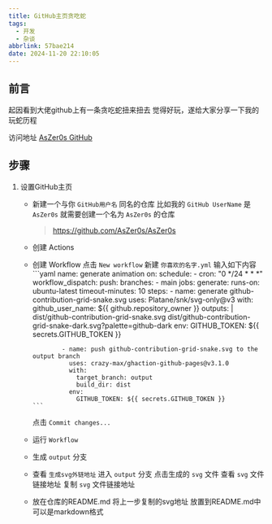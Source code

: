 ```yaml
---
title: GitHub主页贪吃蛇
tags:
  - 开发
  - 杂谈
abbrlink: 57bae214
date: 2024-11-20 22:10:05
---
```


## 前言
起因看到大佬github上有一条贪吃蛇扭来扭去
觉得好玩，遂给大家分享一下我的玩蛇历程

访问地址
[AsZer0s GitHub](https://github.com/AsZer0s)

## 步骤
1. 设置GitHub主页
   - 新建一个与你 `GitHub用户名` 同名的仓库
      比如我的 `GitHub UserName` 是 `AsZer0s`
      就需要创建一个名为 `AsZer0s` 的仓库
      > https://github.com/AsZer0s/AsZer0s
   - 创建 Actions
   - 创建 Workflow
         点击 `New workflow`
         新建 `你喜欢的名字.yml`
         输入如下内容
         ```yaml
         name: generate animation
         on:
            schedule:
                 - cron: "0 */24 * * *" 
            workflow_dispatch:
            push:
                 branches:
                 - main
         jobs:
         generate:
             runs-on: ubuntu-latest
             timeout-minutes: 10
             steps:
                 - name: generate github-contribution-grid-snake.svg
                   uses: Platane/snk/svg-only@v3
                   with:
                     github_user_name: ${{ github.repository_owner }}
                     outputs: |
                         dist/github-contribution-grid-snake.svg
                         dist/github-contribution-grid-snake-dark.svg?palette=github-dark
                   env:
                     GITHUB_TOKEN: ${{ secrets.GITHUB_TOKEN }}
            
                 - name: push github-contribution-grid-snake.svg to the output branch
                   uses: crazy-max/ghaction-github-pages@v3.1.0
                   with:
                     target_branch: output
                     build_dir: dist
                   env:
                     GITHUB_TOKEN: ${{ secrets.GITHUB_TOKEN }}
         ```
      点击 `Commit changes...`
    - 运行 `Workflow`
    - 生成 `output` 分支
    - 查看 `生成svg外链地址`
         进入 `output` 分支
         点击生成的 `svg` 文件
         查看 `svg` 文件链接地址
         复制 `svg` 文件链接地址
    - 放在仓库的README.md
         将上一步复制的svg地址
         放置到README.md中
         可以是markdown格式
